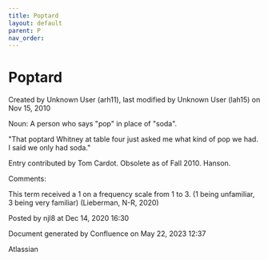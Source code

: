 ```yaml
---
title: Poptard
layout: default
parent: P
nav_order:
---
```


# Poptard

Created by  Unknown User (arh11), last modified by  Unknown User (lah15) on Nov 15, 2010

Noun: A person who says &quot;pop&quot; in place of &quot;soda&quot;.

&quot;That poptard Whitney at table four just asked me what kind of pop we had. I said we only had soda.&quot;

Entry contributed by Tom Cardot. Obsolete as of Fall 2010. Hanson.

Comments:

This term received a 1 on a frequency scale from 1 to 3. (1 being unfamiliar, 3 being very familiar) (Lieberman, N-R, 2020) 

Posted by njl8 at Dec 14, 2020 16:30

Document generated by Confluence on May 22, 2023 12:37

Atlassian
